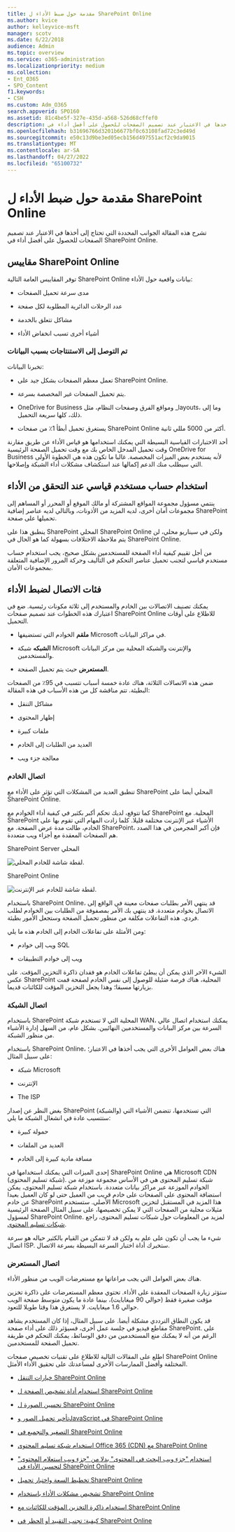 ```yaml
---
title: مقدمة حول ضبط الأداء ل SharePoint Online
ms.author: kvice
author: kelleyvice-msft
manager: scotv
ms.date: 6/22/2018
audience: Admin
ms.topic: overview
ms.service: o365-administration
ms.localizationpriority: medium
ms.collection:
- Ent_O365
- SPO_Content
f1.keywords:
- CSH
ms.custom: Adm_O365
search.appverid: SPO160
ms.assetid: 81c4be5f-327e-435d-a568-526d68cffef0
description: تشرح هذه المقالة الجوانب المحددة التي تحتاج إلى أخذها في الاعتبار عند تصميم الصفحات للحصول على أفضل أداء في SharePoint Online.
ms.openlocfilehash: b31696766d3201b6677bf0c63108fad72c3ed49d
ms.sourcegitcommit: e50c13d9be3ed05ecb156d497551acf2c9da9015
ms.translationtype: MT
ms.contentlocale: ar-SA
ms.lasthandoff: 04/27/2022
ms.locfileid: "65100732"
---
```

# <a name="introduction-to-performance-tuning-for-sharepoint-online"></a>مقدمة حول ضبط الأداء ل SharePoint Online

تشرح هذه المقالة الجوانب المحددة التي تحتاج إلى أخذها في الاعتبار عند تصميم الصفحات للحصول على أفضل أداء في SharePoint Online.
     
## <a name="sharepoint-online-metrics"></a>مقاييس SharePoint Online

توفر المقاييس العامة التالية SharePoint Online بيانات واقعية حول الأداء:
  
- مدى سرعة تحميل الصفحات
    
- عدد الرحلات الدائرية المطلوبة لكل صفحة
    
- مشاكل تتعلق بالخدمة
    
- أشياء أخرى تسبب انخفاض الأداء
    
### <a name="conclusions-reached-because-of-the-data"></a>تم التوصل إلى الاستنتاجات بسبب البيانات

تخبرنا البيانات:
  
- تعمل معظم الصفحات بشكل جيد على SharePoint Online.
    
- يتم تحميل الصفحات غير المخصصة بسرعة.
    
- OneDrive for Business ومواقع الفرق وصفحات النظام، مثل _layouts، وما إلى ذلك، كلها سريعة التحميل.
    
- يستغرق تحميل أبطأ 1٪ من صفحات SharePoint Online أكثر من 5000 مللي ثانية.
    
أحد الاختبارات القياسية البسيطة التي يمكنك استخدامها هو قياس الأداء عن طريق مقارنة وقت تحميل المدخل الخاص بك مع وقت تحميل الصفحة الرئيسية OneDrive for Business لأنه يستخدم بعض الميزات المخصصة. غالبا ما تكون هذه هي الخطوة الأولى التي سيطلب منك الدعم إكمالها عند استكشاف مشكلات أداء الشبكة وإصلاحها.
  
## <a name="use-a-standard-user-account-when-checking-performance"></a>استخدام حساب مستخدم قياسي عند التحقق من الأداء

ينتمي مسؤول مجموعة المواقع المشتركة أو مالك الموقع أو المحرر أو المساهم إلى مجموعات أمان أخرى، لديه المزيد من الأذونات، وبالتالي لديه عناصر إضافية SharePoint تحميلها على صفحة.
  
ينطبق هذا على SharePoint المحلي SharePoint Online ولكن في سيناريو محلي، لن يتم ملاحظة الاختلافات بسهولة كما هو الحال في SharePoint Online.
  
من أجل تقييم كيفية أداء الصفحة للمستخدمين بشكل صحيح، يجب استخدام حساب مستخدم قياسي لتجنب تحميل عناصر التحكم في التأليف وحركة المرور الإضافية المتعلقة بمجموعات الأمان.
  
## <a name="connection-categories-for-performance-tuning"></a>فئات الاتصال لضبط الأداء

يمكنك تصنيف الاتصالات بين الخادم والمستخدم إلى ثلاثة مكونات رئيسية. ضع في اعتبارك هذه الخطوات عند تصميم صفحات SharePoint Online للاطلاع على أوقات التحميل.
  
- **ملقم** الخوادم التي تستضيفها Microsoft في مراكز البيانات.
    
- **الشبكه** شبكة Microsoft والإنترنت والشبكة المحلية بين مركز البيانات والمستخدمين.
    
- **المستعرض** حيث يتم تحميل الصفحة.
    
ضمن هذه الاتصالات الثلاثة، هناك عادة خمسة أسباب تتسبب في 95٪ من الصفحات البطيئة. تتم مناقشة كل من هذه الأسباب في هذه المقالة:
  
- مشاكل التنقل
    
- إظهار المحتوى
    
- ملفات كبيرة
    
- العديد من الطلبات إلى الخادم
    
- معالجة جزء ويب
    
### <a name="server-connection"></a>اتصال الخادم

تنطبق العديد من المشكلات التي تؤثر على الأداء مع SharePoint المحلي أيضا على SharePoint Online.
  
كما تتوقع، لديك تحكم أكبر بكثير في كيفية أداء الخوادم مع SharePoint المحلية. مع SharePoint الأشياء عبر الإنترنت مختلفة قليلا. كلما زادت المهام التي تقوم بها على الخادم، طالت مدة عرض الصفحة. مع SharePoint، فإن أكبر المجرمين في هذا الصدد هم الصفحات المعقدة مع أجزاء ويب متعددة.
  
SharePoint Server المحلي
  
![لقطة شاشة للخادم المحلي.](../media/a8e9b646-cdff-4131-976a-b5f891da44ac.png)
  
SharePoint Online
  
![لقطة شاشة للخادم عبر الإنترنت.](../media/46b27ded-d8a4-4287-b3e0-2603a764b8f8.png)
  
باستخدام SharePoint Online، قد ينتهي الأمر بطلبات صفحات معينة في الواقع إلى الاتصال بخوادم متعددة. قد ينتهي بك الأمر بمصفوفة من الطلبات بين الخوادم لطلب فردي. هذه التفاعلات مكلفة من منظور تحميل الصفحة وستجعل الأمور بطيئة.
  
ومن الأمثلة على تفاعلات الخادم إلى الخادم هذه ما يلي:
  
- ويب إلى خوادم SQL
    
- ويب إلى خوادم التطبيقات
    
الشيء الآخر الذي يمكن أن يبطئ تفاعلات الخادم هو فقدان ذاكرة التخزين المؤقت. على عكس SharePoint المحلية، هناك فرصة ضئيلة للوصول إلى نفس الخادم لصفحة قمت بزيارتها مسبقا؛ وهذا يجعل التخزين المؤقت للكائنات قديما.
  
### <a name="network-connection"></a>اتصال الشبكة

باستخدام SharePoint المحلية التي لا تستخدم شبكة WAN، يمكنك استخدام اتصال عالي السرعة بين مركز البيانات والمستخدمين النهائيين. بشكل عام، من السهل إدارة الأشياء من منظور الشبكة.
  
باستخدام SharePoint Online، هناك بعض العوامل الأخرى التي يجب أخذها في الاعتبار؛ على سبيل المثال:
  
- شبكة Microsoft
    
- الإنترنت
    
- The ISP
    
بغض النظر عن إصدار SharePoint (والشبكة) التي تستخدمها، تتضمن الأشياء التي ستتسبب عادة في انشغال الشبكة ما يلي:
  
- حمولة كبيرة
    
- العديد من الملفات
    
- مسافة مادية كبيرة إلى الخادم
    
إحدى الميزات التي يمكنك استخدامها في SharePoint Online هي Microsoft CDN (شبكة تسليم المحتوى). شبكة تسليم المحتوى هي في الأساس مجموعة موزعة من الخوادم الموزعة عبر مراكز بيانات متعددة. باستخدام شبكة تسليم المحتوى، يمكن استضافة المحتوى على الصفحات على خادم قريب من العميل حتى لو كان العميل بعيدا عن خادم SharePoint الأصلي. ستستخدم Microsoft هذا المزيد في المستقبل لتخزين مثيلات محلية من الصفحات التي لا يمكن تخصيصها، على سبيل المثال الصفحة الرئيسية لمسؤول SharePoint Online. لمزيد من المعلومات حول شبكات تسليم المحتوى، راجع [شبكات تسليم المحتوى](content-delivery-networks.md).
  
شيء ما يجب أن تكون على علم به ولكن قد لا تتمكن من القيام بالكثير حياله هو سرعة اتصال ISP. ستخبرك أداة اختبار السرعة البسيطة بسرعة الاتصال.
  
### <a name="browser-connection"></a>اتصال المستعرض

هناك بعض العوامل التي يجب مراعاتها مع مستعرضات الويب من منظور الأداء.
  
ستؤثر زيارة الصفحات المعقدة على الأداء. تحتوي معظم المستعرضات على ذاكرة تخزين مؤقت صغيرة فقط (حوالي 90 ميغابايت)، بينما عادة ما يكون متوسط صفحة الويب حوالي 1.6 ميغابايت. لا يستغرق هذا وقتا طويلا للتعود.
  
قد يكون النطاق الترددي مشكلة أيضا. على سبيل المثال، إذا كان المستخدم يشاهد مقاطع فيديو في جلسة عمل أخرى، فسيؤثر ذلك على أداء صفحة SharePoint. على الرغم من أنه لا يمكنك منع المستخدمين من دفق الوسائط، يمكنك التحكم في طريقة تحميل الصفحة للمستخدمين.
  
اطلع على المقالات التالية للاطلاع على تقنيات تخصيص صفحات SharePoint Online المختلفة وأفضل الممارسات الأخرى لمساعدتك على تحقيق الأداء الأمثل.
  
- [خيارات التنقل SharePoint Online](navigation-options-for-sharepoint-online.md)
    
- [استخدام أداة تشخيص الصفحة ل SharePoint Online](page-diagnostics-for-spo.md)
    
- [تحسين الصورة ل SharePoint Online](image-optimization-for-sharepoint-online.md)
    
- [تأخير تحميل الصور وJavaScript في SharePoint Online](delay-loading-images-and-javascript-in-sharepoint-online.md)
    
- [التصغير والتجميع في SharePoint Online](minification-and-bundling-in-sharepoint-online.md)
    
- [استخدام شبكة تسليم المحتوى Office 365 (CDN) مع SharePoint Online](use-microsoft-365-cdn-with-spo.md)
    
- [استخدام "جزء ويب البحث في المحتوى" بدلا من "جزء ويب استعلام المحتوى" لتحسين الأداء في SharePoint Online](using-content-search-web-part-instead-of-content-query-web-part-to-improve-perfo.md)
    
- [تخطيط السعة واختبار تحميل SharePoint Online](capacity-planning-and-load-testing-sharepoint-online.md)
    
- [تشخيص مشكلات الأداء باستخدام SharePoint Online](diagnosing-performance-issues-with-sharepoint-online.md)
    
- [استخدام ذاكرة التخزين المؤقت للكائنات مع SharePoint Online](using-the-object-cache-with-sharepoint-online.md)
    
- [كيفية: تجنب التقييد أو الحظر في SharePoint Online](/sharepoint/dev/general-development/how-to-avoid-getting-throttled-or-blocked-in-sharepoint-online)
